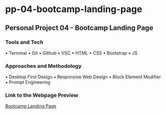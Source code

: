 # pp-04-bootcamp-landing-page

## Personal Project 04 - Bootcamp Landing Page

### Tools and Tech

• Terminal • Git • Github • VSC • HTML • CSS • Bootstrap • JS

### Approaches and Methodology

• Desktop First Design • Responsive Web Design • Block Element Modifier • Prompt Engineering

### Link to the Webpage Preview

[Bootcamp Landing Page](https://dijanakalaposratic.github.io/pp-04-bootcamp-landing-page)
